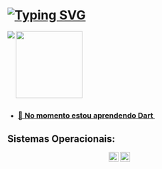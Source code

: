 <!--https://readme-typing-svg.demolab.com/demo/-->

# <body><a href= "https://allinks.me/hildemberg986"><img align=center src="https://readme-typing-svg.demolab.com?font=Special+Elite&size=50&pause=1000&color=0194DD&center=true&vCenter=true&width=900&height=90&lines=%C3%93la+Mundo...;Meu+Nome+%C3%A9+Hildemberg!!;Sou+Dev+Em+Forma%C3%A7%C3%A3o+%F0%9F%A4%93;Tamb%C3%A9m+Sou+Gamer+Nas+horas+vagas" alt="Typing SVG" /></body>

<!--https://github.com/anuraghazra/github-readme-stats-->

 <!DOCTYPE html>
<html lang=pt-br>
<div class="box">
 <a href= "https://allinks.me/hildemberg986">
<img align=left src="https://github-readme-stats-hildemberg986.vercel.app/api?username=Hildemberg986&hide=prs,issues&include_all_commits=true&count_private=true&show_icons=true&theme=algolia&card_width=400px&cache_seconds=7200"/>
 </div>
<div class="box">
 <a href= "https://allinks.me/hildemberg986">
    <img height=150px src="https://github-readme-stats-hildemberg986.vercel.app/api/top-langs/?username=Hildemberg986&hide=shell,Batchfile&include_all_commits&card_width=270px$langs_count=8&theme=algolia&layout=compact&cache_seconds=7200"/>

</div>
</html>
 
 ##
- <h3>🔭 No momento estou aprendendo Dart <img src="https://cdn.jsdelivr.net/gh/devicons/devicon/icons/dart/dart-original.svg" height="14" ></h3>


## 
## <a>Sistemas Operacionais:<a> 
<div align="center"><a href="https://linuxmint.com/"><img align="center" src="https://img.shields.io/badge/Linux_Mint-87CF3E?style=for-the-badge&logo=linux-mint&logoColor=white" height="22"/><a><a> <img  align="center" src="https://img.shields.io/badge/Windows-0078D6?style=for-the-badge&logo=windows&logoColor=white" height="22"></div>